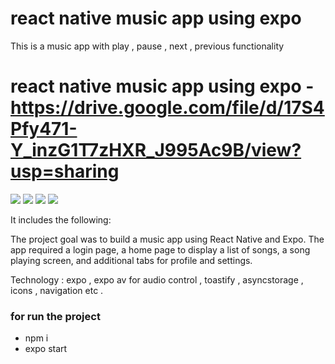 # react native music app using expo

This is a music app with play , pause , next , previous functionality 

           
# react native music app using expo -  https://drive.google.com/file/d/17S4Pfy471-Y_inzG1T7zHXR_J995Ac9B/view?usp=sharing

<img src="./assets/1684768135431.jpg" />
<img src="./assets/1684768135481.jpg" />
<img src="./assets/1684768135528.jpg" />
<img src="./assets/1684768135456.jpg" />

It includes the following: 

The project goal was to build a music app using React Native and Expo. The app required a login page, a home page to display a list of songs, a song playing screen, and additional tabs for profile and settings. 

Technology : expo , expo av for audio control , toastify , asyncstorage , icons , navigation etc .



### for run the project 
 - npm i
 - expo start
